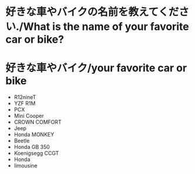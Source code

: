 # 好きな車やバイクの名前を教えてください./What is the name of your favorite car or bike?

# 好きな車やバイク/your favorite car or bike
- R12nineT
- YZF R1M
- PCX
- Mini Cooper
- CROWN COMFORT
- Jeep
- Honda MONKEY
- Beetle
- Honda GB 350
- Koenigsegg CCGT
- Honda
- limousine
